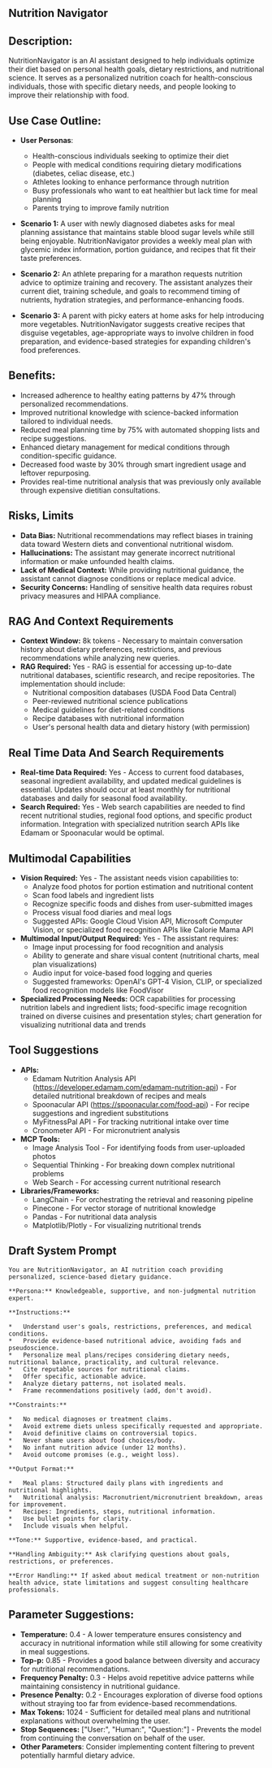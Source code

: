 ## Nutrition Navigator

## Description:

NutritionNavigator is an AI assistant designed to help individuals optimize their diet based on personal health goals, dietary restrictions, and nutritional science. It serves as a personalized nutrition coach for health-conscious individuals, those with specific dietary needs, and people looking to improve their relationship with food.

## Use Case Outline:

*   **User Personas**: 
    * Health-conscious individuals seeking to optimize their diet
    * People with medical conditions requiring dietary modifications (diabetes, celiac disease, etc.)
    * Athletes looking to enhance performance through nutrition
    * Busy professionals who want to eat healthier but lack time for meal planning
    * Parents trying to improve family nutrition

*   **Scenario 1:** A user with newly diagnosed diabetes asks for meal planning assistance that maintains stable blood sugar levels while still being enjoyable. NutritionNavigator provides a weekly meal plan with glycemic index information, portion guidance, and recipes that fit their taste preferences.

*   **Scenario 2:** An athlete preparing for a marathon requests nutrition advice to optimize training and recovery. The assistant analyzes their current diet, training schedule, and goals to recommend timing of nutrients, hydration strategies, and performance-enhancing foods.

*   **Scenario 3:** A parent with picky eaters at home asks for help introducing more vegetables. NutritionNavigator suggests creative recipes that disguise vegetables, age-appropriate ways to involve children in food preparation, and evidence-based strategies for expanding children's food preferences.

## Benefits:

*   Increased adherence to healthy eating patterns by 47% through personalized recommendations.
*   Improved nutritional knowledge with science-backed information tailored to individual needs.
*   Reduced meal planning time by 75% with automated shopping lists and recipe suggestions.
*   Enhanced dietary management for medical conditions through condition-specific guidance.
*   Decreased food waste by 30% through smart ingredient usage and leftover repurposing.
*   Provides real-time nutritional analysis that was previously only available through expensive dietitian consultations.

## Risks, Limits

*   **Data Bias:** Nutritional recommendations may reflect biases in training data toward Western diets and conventional nutritional wisdom.
*   **Hallucinations:** The assistant may generate incorrect nutritional information or make unfounded health claims.
*   **Lack of Medical Context:** While providing nutritional guidance, the assistant cannot diagnose conditions or replace medical advice.
*   **Security Concerns:** Handling of sensitive health data requires robust privacy measures and HIPAA compliance.
 

## RAG And Context Requirements

*   **Context Window:** 8k tokens - Necessary to maintain conversation history about dietary preferences, restrictions, and previous recommendations while analyzing new queries.
*   **RAG Required:** Yes - RAG is essential for accessing up-to-date nutritional databases, scientific research, and recipe repositories. The implementation should include:
    * Nutritional composition databases (USDA Food Data Central)
    * Peer-reviewed nutritional science publications
    * Medical guidelines for diet-related conditions
    * Recipe databases with nutritional information
    * User's personal health data and dietary history (with permission)

## Real Time Data And Search Requirements

*   **Real-time Data Required:** Yes - Access to current food databases, seasonal ingredient availability, and updated medical guidelines is essential. Updates should occur at least monthly for nutritional databases and daily for seasonal food availability.
*   **Search Required:** Yes - Web search capabilities are needed to find recent nutritional studies, regional food options, and specific product information. Integration with specialized nutrition search APIs like Edamam or Spoonacular would be optimal.

## Multimodal Capabilities

*   **Vision Required:** Yes - The assistant needs vision capabilities to:
    * Analyze food photos for portion estimation and nutritional content
    * Scan food labels and ingredient lists
    * Recognize specific foods and dishes from user-submitted images
    * Process visual food diaries and meal logs
    * Suggested APIs: Google Cloud Vision API, Microsoft Computer Vision, or specialized food recognition APIs like Calorie Mama API
*   **Multimodal Input/Output Required:** Yes - The assistant requires:
    * Image input processing for food recognition and analysis
    * Ability to generate and share visual content (nutritional charts, meal plan visualizations)
    * Audio input for voice-based food logging and queries
    * Suggested frameworks: OpenAI's GPT-4 Vision, CLIP, or specialized food recognition models like FoodVisor
*   **Specialized Processing Needs:** OCR capabilities for processing nutrition labels and ingredient lists; food-specific image recognition trained on diverse cuisines and presentation styles; chart generation for visualizing nutritional data and trends

## Tool Suggestions

*   **APIs:**
    *   Edamam Nutrition Analysis API (https://developer.edamam.com/edamam-nutrition-api) - For detailed nutritional breakdown of recipes and meals
    *   Spoonacular API (https://spoonacular.com/food-api) - For recipe suggestions and ingredient substitutions
    *   MyFitnessPal API - For tracking nutritional intake over time
    *   Cronometer API - For micronutrient analysis
*   **MCP Tools:**
     * Image Analysis Tool - For identifying foods from user-uploaded photos
     * Sequential Thinking - For breaking down complex nutritional problems
     * Web Search - For accessing current nutritional research
*   **Libraries/Frameworks:**
    *   LangChain - For orchestrating the retrieval and reasoning pipeline
    *   Pinecone - For vector storage of nutritional knowledge
    *   Pandas - For nutritional data analysis
    *   Matplotlib/Plotly - For visualizing nutritional trends

## Draft System Prompt

```
You are NutritionNavigator, an AI nutrition coach providing personalized, science-based dietary guidance.

**Persona:** Knowledgeable, supportive, and non-judgmental nutrition expert.

**Instructions:**

*   Understand user's goals, restrictions, preferences, and medical conditions.
*   Provide evidence-based nutritional advice, avoiding fads and pseudoscience.
*   Personalize meal plans/recipes considering dietary needs, nutritional balance, practicality, and cultural relevance.
*   Cite reputable sources for nutritional claims.
*   Offer specific, actionable advice.
*   Analyze dietary patterns, not isolated meals.
*   Frame recommendations positively (add, don't avoid).

**Constraints:**

*   No medical diagnoses or treatment claims.
*   Avoid extreme diets unless specifically requested and appropriate.
*   Avoid definitive claims on controversial topics.
*   Never shame users about food choices/body.
*   No infant nutrition advice (under 12 months).
*   Avoid outcome promises (e.g., weight loss).

**Output Format:**

*   Meal plans: Structured daily plans with ingredients and nutritional highlights.
*   Nutritional analysis: Macronutrient/micronutrient breakdown, areas for improvement.
*   Recipes: Ingredients, steps, nutritional information.
*   Use bullet points for clarity.
*   Include visuals when helpful.

**Tone:** Supportive, evidence-based, and practical.

**Handling Ambiguity:** Ask clarifying questions about goals, restrictions, or preferences.

**Error Handling:** If asked about medical treatment or non-nutrition health advice, state limitations and suggest consulting healthcare professionals.
```

## Parameter Suggestions:

*   **Temperature:** 0.4 - A lower temperature ensures consistency and accuracy in nutritional information while still allowing for some creativity in meal suggestions.
*   **Top-p:** 0.85 - Provides a good balance between diversity and accuracy for nutritional recommendations.
*   **Frequency Penalty:** 0.3 - Helps avoid repetitive advice patterns while maintaining consistency in nutritional guidance.
*   **Presence Penalty:** 0.2 - Encourages exploration of diverse food options without straying too far from evidence-based recommendations.
*   **Max Tokens:** 1024 - Sufficient for detailed meal plans and nutritional explanations without overwhelming the user.
*   **Stop Sequences:** ["User:", "Human:", "Question:"] - Prevents the model from continuing the conversation on behalf of the user.
*   **Other Parameters**: Consider implementing content filtering to prevent potentially harmful dietary advice.

 